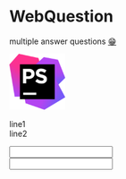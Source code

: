# WebQuestion

multiple answer questions
[😁](https://nguyenhuy158.github.io/WebQuestion/)

<img src="php.png" width="100" style="">

line1 <br>
line2

<input type='text' >
<br>
<input type='number' >